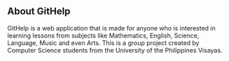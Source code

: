 ## About GitHelp

GitHelp is a web application that is made for anyone who is interested in learning lessons from subjects like Mathematics, English, Science, Language, Music and even Arts. This is a group project created by Computer Science students from the University of the Philippines Visayas.
